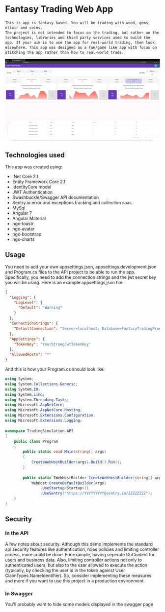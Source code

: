 # Fantasy Trading Web App

```
This is app is fantasy based. You will be trading with wood, gems, elixir and coins.
The project is not intended to focus on the trading, but rather on the technologies, libraries and third party services used to build the app. If your aim is to use the app for real-world trading, then look elsewhere. This app was designed as a fun/game like app with focus on stitching the app rather than how to real-world trade.
```

![Alt text](/Screenshot-1.png?raw=true "Fantacy Trading Screenshot")

## Technologies used
This app was created using: 
- .Net Core 2.1 
- Entity Framework Core 2.1
- IdentityCore model
- JWT Authentication
- Swashbuckle/Swagger API documentation
- Sentry.io error and exceptions tracking and collection saas
- MySql
- Angular 7
- Angular Material
- ngx-toastr
- ngx-avatar
- ngx-bootstrap
- ngx-charts

## Usage
You need to add your own appsettings.json, appsettings.development.json and Program.cs files to the API project to be able to run the app. Specifically, you need to add the connection strings and the jwt secret key you will be using. Here is an example appsettings,json file:
```json
{
  "Logging": {
    "LogLevel": {
      "Default": "Warning"
    }
  },
  "ConnectionStrings": {
    "DefaultConnection": "Server=localhost; Database=FantacyTradingProd; User=YourUserName; Password=YourPassword"
  },
  "AppSettings": {
    "TokenKey": "YourStrongJwtTokenKey"
  },
  "AllowedHosts": "*"
}
```
And this is how your Program.cs should look like:
```csharp
using System;
using System.Collections.Generic;
using System.IO;
using System.Linq;
using System.Threading.Tasks;
using Microsoft.AspNetCore;
using Microsoft.AspNetCore.Hosting;
using Microsoft.Extensions.Configuration;
using Microsoft.Extensions.Logging;

namespace TradingSimulation.API
{
    public class Program
    {
        public static void Main(string[] args)
        {
            CreateWebHostBuilder(args).Build().Run();
        }

        public static IWebHostBuilder CreateWebHostBuilder(string[] args) =>
            WebHost.CreateDefaultBuilder(args)
                .UseStartup<Startup>()
                .UseSentry("https://YYYYYYYYY@sentry.io/ZZZZZZZZ");
    }
}
```

## Security
### In the API
A few notes about security. Although this demo implements the standard api security features like authentication, roles policies and limiting controller access, more could be done. For example, having seperate DbContext for users and business data. Also, limiting controller actions not only to authenticated users, but also to the user allowed to execute the action (typically, by checking the user id in the token against User ClaimTypes.NameIdentifier). So, consider implementing these measures and more if you want to use this project in a production environment.
### In Swagger
You'll probably want to hide some models displayed in the swagger page
